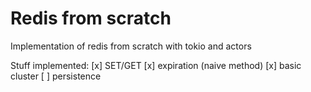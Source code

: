 # Redis from scratch

Implementation of redis from scratch with tokio and actors

Stuff implemented:
[x] SET/GET
[x] expiration (naive method)
[x] basic cluster
[ ] persistence
